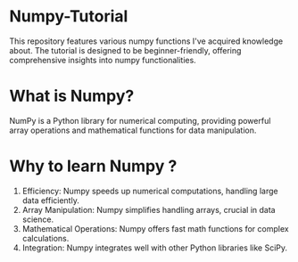 # Numpy-Tutorial

This repository features various numpy functions I've acquired knowledge about. The tutorial is designed to be beginner-friendly, offering comprehensive insights into numpy functionalities.

# What is Numpy?

NumPy is a Python library for numerical computing, providing powerful array operations and mathematical functions for data manipulation.

# Why to learn Numpy ?

1. Efficiency: Numpy speeds up numerical computations, handling large data efficiently.
2. Array Manipulation: Numpy simplifies handling arrays, crucial in data science.
3. Mathematical Operations: Numpy offers fast math functions for complex calculations.
4. Integration: Numpy integrates well with other Python libraries like SciPy.
